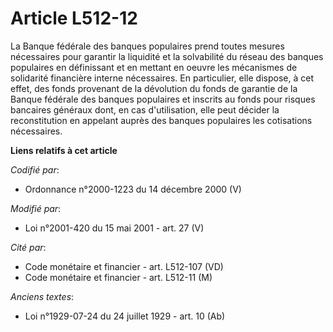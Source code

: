 # Article L512-12

La Banque fédérale des banques populaires prend toutes mesures nécessaires pour garantir la liquidité et la solvabilité du
réseau des banques populaires en définissant et en mettant en oeuvre les mécanismes de solidarité financière interne
nécessaires. En particulier, elle dispose, à cet effet, des fonds provenant de la dévolution du fonds de garantie de la
Banque fédérale des banques populaires et inscrits au fonds pour risques bancaires généraux dont, en cas d'utilisation, elle
peut décider la reconstitution en appelant auprès des banques populaires les cotisations nécessaires.

**Liens relatifs à cet article**

_Codifié par_:

  - Ordonnance n°2000-1223 du 14 décembre 2000 (V)

_Modifié par_:

  - Loi n°2001-420 du 15 mai 2001 - art. 27 (V)

_Cité par_:

  - Code monétaire et financier - art. L512-107 (VD)
  - Code monétaire et financier - art. L512-11 (M)

_Anciens textes_:

  - Loi n°1929-07-24 du 24 juillet 1929 - art. 10 (Ab)

